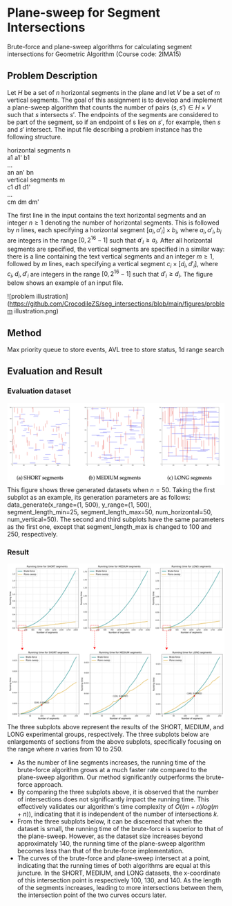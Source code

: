 # Plane-sweep for Segment Intersections
Brute-force and plane-sweep algorithms for calculating segment intersections for Geometric Algorithm (Course code: 2IMA15)

## Problem Description
Let $H$ be a set of $n$ horizontal segments in the plane and let $V$ be a set of $m$ vertical segments. The goal of this assignment is to develop and implement a plane-sweep algorithm that counts the number of pairs $(s, s′) \in H \times V$ such that $s$ intersects $s′$. The endpoints of the segments are considered to be part of the segment, so if an endpoint of s lies on $s′$, for example, then $s$ and $s′$ intersect.
The input file describing a problem instance has the following structure.


horizontal segments n  
a1 a1' b1   
...  
an an' bn  
vertical segments m  
c1 d1 d1'  
...   
cm dm dm'


The first line in the input contains the text horizontal segments and an integer $n \ge 1$ denoting the number of horizontal segments. This is followed by $n$ lines, each specifying a horizontal segment $[a_i, a′_i] \times b_i$, where $a_i, a′_i, b_i$ are integers in the range $[0, 2^{16} − 1]$ such that $a′_i \ge a_i$. After all horizontal segments are specified, the vertical segments are specified in a similar way: there is a line containing the text vertical segments and an integer $m \ge 1$, followed by $m$ lines, each specifying a vertical segment $c_i \times [d_i, d′_i]$, where $c_i, d_i, d′_i$ are integers in the range $[0, 2^{16} − 1]$ such that $d′_i \ge d_i$. The figure below shows an example of an input file.

![problem illustration](https://github.com/CrocodileZS/seg_intersections/blob/main/figures/problem illustration.png)

## Method
Max priority queue to store events, AVL tree to store status, 1d range search

## Evaluation and Result
### Evaluation dataset

![generated dataset](https://github.com/CrocodileZS/seg_intersections/blob/main/figures/data_plot.png)
This figure shows three generated datasets when $n=50$. Taking the first subplot as an example, its generation parameters are as follows: data_generate(x_range=(1, 500), y_range=(1, 500), segment_length_min=25, segment_length_max=50, num_horizontal=50, num_vertical=50). The second and third subplots have the same parameters as the first one, except that segment_length_max is changed to 100 and 250, respectively.

### Result
![generated dataset](https://github.com/CrocodileZS/seg_intersections/blob/main/figures/plot_combined.png)
The three subplots above represent the results of the SHORT, MEDIUM, and LONG experimental groups, respectively. The three subplots below are enlargements of sections from the above subplots, specifically focusing on the range where $n$ varies from 10 to 250.


- As the number of line segments increases, the running time of the brute-force algorithm grows at a much faster rate compared to the plane-sweep algorithm. Our method significantly outperforms the brute-force approach. 
- By comparing the three subplots above, it is observed that the number of intersections does not significantly impact the running time. This effectively validates our algorithm's time complexity of $O((m+n)log(m+n))$, indicating that it is independent of the number of intersections $k$.
- From the three subplots below, it can be discerned that when the dataset is small, the running time of the brute-force is superior to that of the plane-sweep. However, as the dataset size increases beyond approximately 140, the running time of the plane-sweep algorithm becomes less than that of the brute-force implementation.
- The curves of the brute-force and plane-sweep intersect at a point, indicating that the running times of both algorithms are equal at this juncture. In the SHORT, MEDIUM, and LONG datasets, the x-coordinate of this intersection point is respectively 100, 130, and 140. As the length of the segments increases, leading to more intersections between them, the intersection point of the two curves occurs later.
